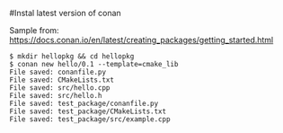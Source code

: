 #Instal latest version of conan

Sample from:
https://docs.conan.io/en/latest/creating_packages/getting_started.html

```
$ mkdir hellopkg && cd hellopkg
$ conan new hello/0.1 --template=cmake_lib
File saved: conanfile.py
File saved: CMakeLists.txt
File saved: src/hello.cpp
File saved: src/hello.h
File saved: test_package/conanfile.py
File saved: test_package/CMakeLists.txt
File saved: test_package/src/example.cpp
```

